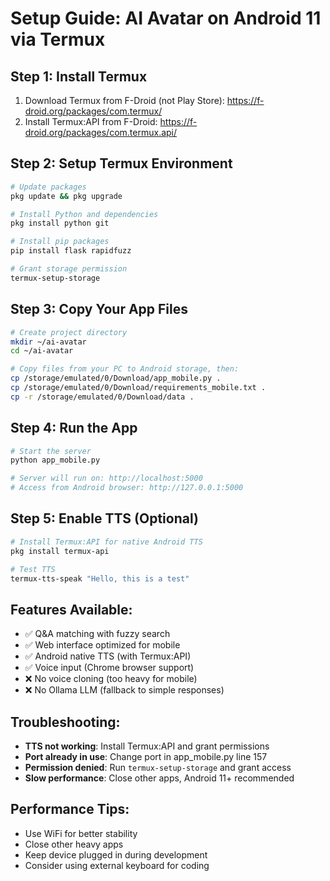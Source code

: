 # Setup Guide: AI Avatar on Android 11 via Termux

## Step 1: Install Termux
1. Download Termux from F-Droid (not Play Store): https://f-droid.org/packages/com.termux/
2. Install Termux:API from F-Droid: https://f-droid.org/packages/com.termux.api/

## Step 2: Setup Termux Environment
```bash
# Update packages
pkg update && pkg upgrade

# Install Python and dependencies
pkg install python git

# Install pip packages
pip install flask rapidfuzz

# Grant storage permission
termux-setup-storage
```

## Step 3: Copy Your App Files
```bash
# Create project directory
mkdir ~/ai-avatar
cd ~/ai-avatar

# Copy files from your PC to Android storage, then:
cp /storage/emulated/0/Download/app_mobile.py .
cp /storage/emulated/0/Download/requirements_mobile.txt .
cp -r /storage/emulated/0/Download/data .
```

## Step 4: Run the App
```bash
# Start the server
python app_mobile.py

# Server will run on: http://localhost:5000
# Access from Android browser: http://127.0.0.1:5000
```

## Step 5: Enable TTS (Optional)
```bash
# Install Termux:API for native Android TTS
pkg install termux-api

# Test TTS
termux-tts-speak "Hello, this is a test"
```

## Features Available:
- ✅ Q&A matching with fuzzy search
- ✅ Web interface optimized for mobile
- ✅ Android native TTS (with Termux:API)
- ✅ Voice input (Chrome browser support)
- ❌ No voice cloning (too heavy for mobile)
- ❌ No Ollama LLM (fallback to simple responses)

## Troubleshooting:
- **TTS not working**: Install Termux:API and grant permissions
- **Port already in use**: Change port in app_mobile.py line 157
- **Permission denied**: Run `termux-setup-storage` and grant access
- **Slow performance**: Close other apps, Android 11+ recommended

## Performance Tips:
- Use WiFi for better stability
- Close other heavy apps
- Keep device plugged in during development
- Consider using external keyboard for coding

